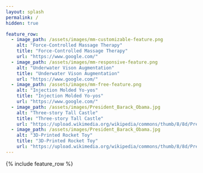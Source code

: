 ```yaml
---
layout: splash
permalink: /
hidden: true

feature_row:
  - image_path: /assets/images/mm-customizable-feature.png
    alt: "Force-Controlled Massage Therapy"
    title: "Force-Controlled Massage Therapy"
    url: "https://www.google.com/"
  - image_path: /assets/images/mm-responsive-feature.png
    alt: "Underwater Vison Augmentation"
    title: "Underwater Vison Augmentation"
    url: "https://www.google.com/"
  - image_path: /assets/images/mm-free-feature.png
    alt: "Injection Molded Yo-yos"
    title: "Injection Molded Yo-yos"
    url: "https://www.google.com/"
  - image_path: /assets/images/President_Barack_Obama.jpg
    alt: "Three-story Tall Castle"
    title: "Three-story Tall Castle"
    url: "https://upload.wikimedia.org/wikipedia/commons/thumb/8/8d/President_Barack_Obama.jpg/960px-President_Barack_Obama.jpg"
  - image_path: /assets/images/President_Barack_Obama.jpg
    alt: "3D-Printed Rocket Toy"
    title: "3D-Printed Rocket Toy"
    url: "https://upload.wikimedia.org/wikipedia/commons/thumb/8/8d/President_Barack_Obama.jpg/960px-President_Barack_Obama.jpg"
---
```


{% include feature_row %}

